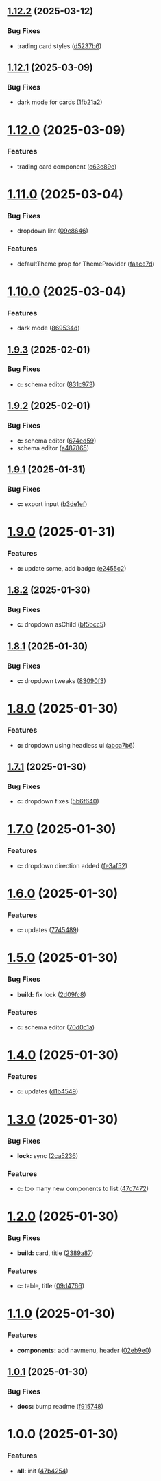 ## [1.12.2](https://github.com/aviarytech/av1-c/compare/v1.12.1...v1.12.2) (2025-03-12)


### Bug Fixes

* trading card styles ([d5237b6](https://github.com/aviarytech/av1-c/commit/d5237b6ffd3d2ba1733f83b74fc20bcc939e4774))

## [1.12.1](https://github.com/aviarytech/av1-c/compare/v1.12.0...v1.12.1) (2025-03-09)


### Bug Fixes

* dark mode for cards ([1fb21a2](https://github.com/aviarytech/av1-c/commit/1fb21a22e054dd967d1af63ee60b895c3e5be710))

# [1.12.0](https://github.com/aviarytech/av1-c/compare/v1.11.0...v1.12.0) (2025-03-09)


### Features

* trading card component ([c63e89e](https://github.com/aviarytech/av1-c/commit/c63e89ed3475d886ec342b7475b503a0480a9b5c))

# [1.11.0](https://github.com/aviarytech/av1-c/compare/v1.10.0...v1.11.0) (2025-03-04)


### Bug Fixes

* dropdown lint ([09c8646](https://github.com/aviarytech/av1-c/commit/09c86468fb132835df062b69a04b7365e235af93))


### Features

* defaultTheme prop  for ThemeProvider ([faace7d](https://github.com/aviarytech/av1-c/commit/faace7df62cdc5abb2a710a6d78081888935bb60))

# [1.10.0](https://github.com/aviarytech/av1-c/compare/v1.9.3...v1.10.0) (2025-03-04)


### Features

* dark mode ([869534d](https://github.com/aviarytech/av1-c/commit/869534df9f6e10dd61a5ffdc7e48d3bedee0c258))

## [1.9.3](https://github.com/aviarytech/av1-c/compare/v1.9.2...v1.9.3) (2025-02-01)


### Bug Fixes

* **c:** schema editor ([831c973](https://github.com/aviarytech/av1-c/commit/831c973b436722bc96c1639b509d21b18cd6bd5e))

## [1.9.2](https://github.com/aviarytech/av1-c/compare/v1.9.1...v1.9.2) (2025-02-01)


### Bug Fixes

* **c:** schema editor ([674ed59](https://github.com/aviarytech/av1-c/commit/674ed59a3c48b364a6182d6d885f1bb7529040db))
* schema editor ([a487865](https://github.com/aviarytech/av1-c/commit/a4878659cf124948c767474e8eef38ddf7bc4482))

## [1.9.1](https://github.com/aviarytech/av1-c/compare/v1.9.0...v1.9.1) (2025-01-31)


### Bug Fixes

* **c:** export input ([b3de1ef](https://github.com/aviarytech/av1-c/commit/b3de1efcdf8c083de4d128fcda13520c0627461c))

# [1.9.0](https://github.com/aviarytech/av1-c/compare/v1.8.2...v1.9.0) (2025-01-31)


### Features

* **c:** update some, add badge ([e2455c2](https://github.com/aviarytech/av1-c/commit/e2455c26be5aa2cad30825ebd6d557b4f06c5d70))

## [1.8.2](https://github.com/aviarytech/av1-c/compare/v1.8.1...v1.8.2) (2025-01-30)


### Bug Fixes

* **c:** dropdown asChild ([bf5bcc5](https://github.com/aviarytech/av1-c/commit/bf5bcc5edd4e93a086801675100b86d5dc7b2628))

## [1.8.1](https://github.com/aviarytech/av1-c/compare/v1.8.0...v1.8.1) (2025-01-30)


### Bug Fixes

* **c:** dropdown tweaks ([83090f3](https://github.com/aviarytech/av1-c/commit/83090f30180fd9de310a585848d5d6f9f80f5460))

# [1.8.0](https://github.com/aviarytech/av1-c/compare/v1.7.1...v1.8.0) (2025-01-30)


### Features

* **c:** dropdown using headless ui ([abca7b6](https://github.com/aviarytech/av1-c/commit/abca7b669311be616ccebba53d2457464c37a6f7))

## [1.7.1](https://github.com/aviarytech/av1-c/compare/v1.7.0...v1.7.1) (2025-01-30)


### Bug Fixes

* **c:** dropdown fixes ([5b6f640](https://github.com/aviarytech/av1-c/commit/5b6f64072729b1a949a790edec78a7ef3f0b417e))

# [1.7.0](https://github.com/aviarytech/av1-c/compare/v1.6.0...v1.7.0) (2025-01-30)


### Features

* **c:** dropdown direction added ([fe3af52](https://github.com/aviarytech/av1-c/commit/fe3af52a5435bd9ea37646d797f1b3305250725a))

# [1.6.0](https://github.com/aviarytech/av1-c/compare/v1.5.0...v1.6.0) (2025-01-30)


### Features

* **c:** updates ([7745489](https://github.com/aviarytech/av1-c/commit/77454897b39fde1fe9f7eaf88f3f930ca88b855f))

# [1.5.0](https://github.com/aviarytech/av1-c/compare/v1.4.0...v1.5.0) (2025-01-30)


### Bug Fixes

* **build:** fix lock ([2d09fc8](https://github.com/aviarytech/av1-c/commit/2d09fc8fefc333f9bca20b9902292eec21cb932c))


### Features

* **c:** schema editor ([70d0c1a](https://github.com/aviarytech/av1-c/commit/70d0c1ac580a95072349a0c9f862cdfd3a5dc202))

# [1.4.0](https://github.com/aviarytech/av1-c/compare/v1.3.0...v1.4.0) (2025-01-30)


### Features

* **c:** updates ([d1b4549](https://github.com/aviarytech/av1-c/commit/d1b454985f5cb150e48a97abf94344c59f6c9e75))

# [1.3.0](https://github.com/aviarytech/av1-c/compare/v1.2.0...v1.3.0) (2025-01-30)


### Bug Fixes

* **lock:** sync ([2ca5236](https://github.com/aviarytech/av1-c/commit/2ca5236fd95b48caf4f7958c4406fb7d05308f9f))


### Features

* **c:** too many new components to list ([47c7472](https://github.com/aviarytech/av1-c/commit/47c7472fc1898d7dd726884c9dd81af784706e8f))

# [1.2.0](https://github.com/aviarytech/av1-c/compare/v1.1.0...v1.2.0) (2025-01-30)


### Bug Fixes

* **build:** card, title ([2389a87](https://github.com/aviarytech/av1-c/commit/2389a876c11607127e1a36fece15fd4caa7aa51f))


### Features

* **c:** table, title ([09d4766](https://github.com/aviarytech/av1-c/commit/09d4766b621f2548089e6841a94fc76f71bb6366))

# [1.1.0](https://github.com/aviarytech/av1-c/compare/v1.0.1...v1.1.0) (2025-01-30)


### Features

* **components:** add navmenu, header ([02eb9e0](https://github.com/aviarytech/av1-c/commit/02eb9e071d4c5ec6867dfd381689da6f93c52140))

## [1.0.1](https://github.com/aviarytech/av1-c/compare/v1.0.0...v1.0.1) (2025-01-30)


### Bug Fixes

* **docs:** bump readme ([f915748](https://github.com/aviarytech/av1-c/commit/f915748af98b840ca39f937c8a8378c76b053a2b))

# 1.0.0 (2025-01-30)


### Features

* **all:** init ([47b4254](https://github.com/aviarytech/av1-c/commit/47b425499d29b76b5184da18eb973fdc885950b9))
